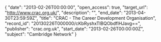 {
  "date": "2013-02-26T00:00:00", 
  "open_access": true, 
  "target_url": "http://www.crac.org.uk/", 
  "description": "", 
  "end_date": "2013-04-30T23:59:59Z", 
  "title": "CRAC - The Career Development Organisation", 
  "record_id": "20130226T000000/cKbRyshxTIBQObdfIHJavg==", 
  "publisher": "crac.org.uk", 
  "start_date": "2013-02-26T00:00:00Z", 
  "subject": "Cambridge Network"
}

